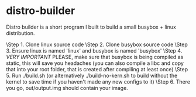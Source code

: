 # distro-builder
Distro builder is a short program I built to build a small busybox + linux distribution.

\Step 1. Clone linux source code
\Step 2. Clone busybox source code
\Step 3. Ensure linux is named 'linux' and busybox is named 'busybox'
\Step 4. *VERY IMPORTANT* PLEASE, make sure that busybox is being compiled as static, this will save you headaches (you can also compile a libc and copy that into your root folder, that is created after compiling at least once)
\Step 5. Run ./build.sh (or alternatively ./build-no-kern.sh to build without the kernel to save time if you haven't made any new configs to it)
\Step 6. There you go, out/output.img should contain your image.
